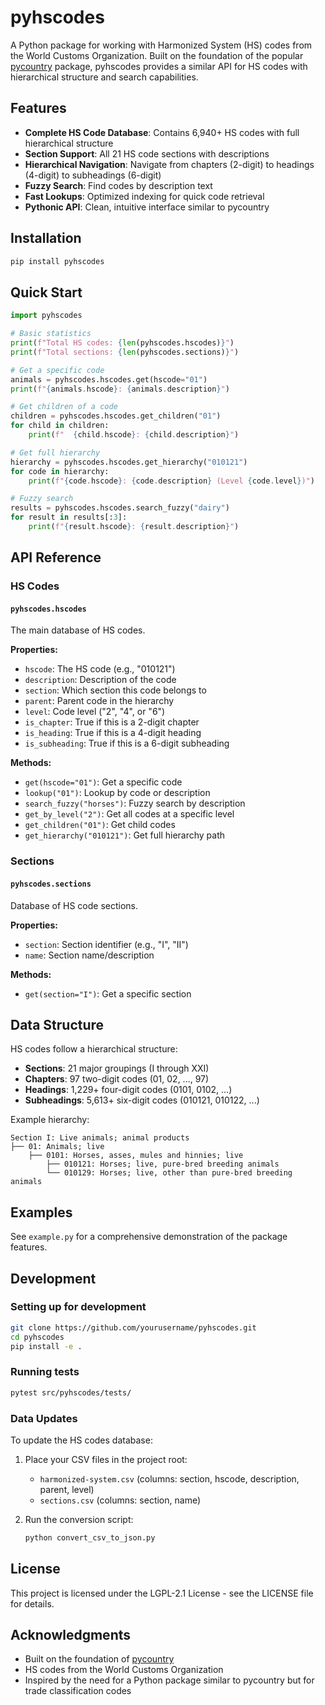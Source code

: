 # pyhscodes

A Python package for working with Harmonized System (HS) codes from the World Customs Organization. Built on the foundation of the popular [pycountry](https://github.com/flyingcircusio/pycountry) package, pyhscodes provides a similar API for HS codes with hierarchical structure and search capabilities.

## Features

- **Complete HS Code Database**: Contains 6,940+ HS codes with full hierarchical structure
- **Section Support**: All 21 HS code sections with descriptions
- **Hierarchical Navigation**: Navigate from chapters (2-digit) to headings (4-digit) to subheadings (6-digit)
- **Fuzzy Search**: Find codes by description text
- **Fast Lookups**: Optimized indexing for quick code retrieval
- **Pythonic API**: Clean, intuitive interface similar to pycountry

## Installation

```bash
pip install pyhscodes
```

## Quick Start

```python
import pyhscodes

# Basic statistics
print(f"Total HS codes: {len(pyhscodes.hscodes)}")
print(f"Total sections: {len(pyhscodes.sections)}")

# Get a specific code
animals = pyhscodes.hscodes.get(hscode="01")
print(f"{animals.hscode}: {animals.description}")

# Get children of a code
children = pyhscodes.hscodes.get_children("01")
for child in children:
    print(f"  {child.hscode}: {child.description}")

# Get full hierarchy
hierarchy = pyhscodes.hscodes.get_hierarchy("010121")
for code in hierarchy:
    print(f"{code.hscode}: {code.description} (Level {code.level})")

# Fuzzy search
results = pyhscodes.hscodes.search_fuzzy("dairy")
for result in results[:3]:
    print(f"{result.hscode}: {result.description}")
```

## API Reference

### HS Codes

#### `pyhscodes.hscodes`

The main database of HS codes.

**Properties:**
- `hscode`: The HS code (e.g., "010121")
- `description`: Description of the code
- `section`: Which section this code belongs to
- `parent`: Parent code in the hierarchy
- `level`: Code level ("2", "4", or "6")
- `is_chapter`: True if this is a 2-digit chapter
- `is_heading`: True if this is a 4-digit heading  
- `is_subheading`: True if this is a 6-digit subheading

**Methods:**
- `get(hscode="01")`: Get a specific code
- `lookup("01")`: Lookup by code or description
- `search_fuzzy("horses")`: Fuzzy search by description
- `get_by_level("2")`: Get all codes at a specific level
- `get_children("01")`: Get child codes
- `get_hierarchy("010121")`: Get full hierarchy path

### Sections

#### `pyhscodes.sections`

Database of HS code sections.

**Properties:**
- `section`: Section identifier (e.g., "I", "II")
- `name`: Section name/description

**Methods:**
- `get(section="I")`: Get a specific section

## Data Structure

HS codes follow a hierarchical structure:

- **Sections**: 21 major groupings (I through XXI)
- **Chapters**: 97 two-digit codes (01, 02, ..., 97)
- **Headings**: 1,229+ four-digit codes (0101, 0102, ...)
- **Subheadings**: 5,613+ six-digit codes (010121, 010122, ...)

Example hierarchy:
```
Section I: Live animals; animal products
├── 01: Animals; live
    ├── 0101: Horses, asses, mules and hinnies; live
        ├── 010121: Horses; live, pure-bred breeding animals
        └── 010129: Horses; live, other than pure-bred breeding animals
```

## Examples

See `example.py` for a comprehensive demonstration of the package features.

## Development

### Setting up for development

```bash
git clone https://github.com/yourusername/pyhscodes.git
cd pyhscodes
pip install -e .
```

### Running tests

```bash
pytest src/pyhscodes/tests/
```

### Data Updates

To update the HS codes database:

1. Place your CSV files in the project root:
   - `harmonized-system.csv` (columns: section, hscode, description, parent, level)
   - `sections.csv` (columns: section, name)

2. Run the conversion script:
   ```bash
   python convert_csv_to_json.py
   ```

## License

This project is licensed under the LGPL-2.1 License - see the LICENSE file for details.

## Acknowledgments

- Built on the foundation of [pycountry](https://github.com/flyingcircusio/pycountry)
- HS codes from the World Customs Organization
- Inspired by the need for a Python package similar to pycountry but for trade classification codes 